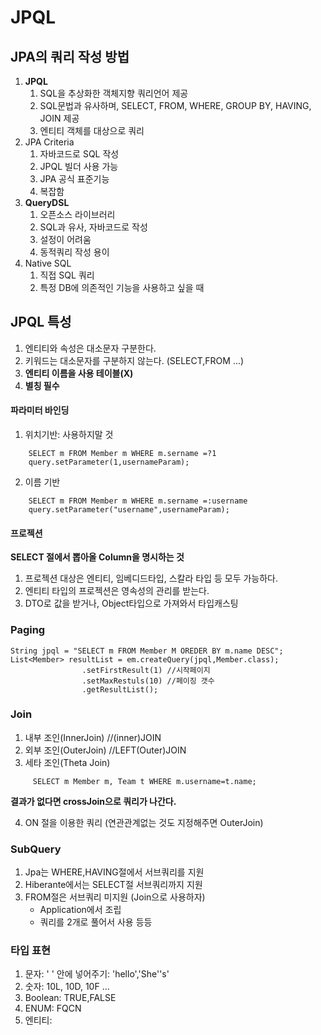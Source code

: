# JPQL

## JPA의 쿼리 작성 방법

1. **JPQL**
    1. SQL을 추상화한 객체지향 쿼리언어 제공
    2. SQL문법과 유사하며, SELECT, FROM, WHERE, GROUP BY, HAVING, JOIN 제공
    3. 엔티티 객체를 대상으로 쿼리
2. JPA Criteria
    1. 자바코드로 SQL 작성
    2. JPQL 빌더 사용 가능
    3. JPA 공식 표준기능
    4. 복잡함
3. **QueryDSL**
    1. 오픈소스 라이브러리
    2. SQL과 유사, 자바코드로 작성
    3. 설정이 어려움
    4. 동적쿼리 작성 용이
4. Native SQL
    1. 직접 SQL 쿼리
    2. 특정 DB에 의존적인 기능을 사용하고 싶을 때

## JPQL 특성

1. 엔티티와 속성은 대소문자 구분한다.
2. 키워드는 대소문자를 구분하지 않는다. (SELECT,FROM ...)
3. **엔티티 이름을 사용 테이블(X)**
4. **별칭 필수**

#### 파라미터 바인딩

1. 위치기반: 사용하지말 것

```jpaql
    SELECT m FROM Member m WHERE m.sername =?1
    query.setParameter(1,usernameParam);
```

2. 이름 기반

```jpaql
    SELECT m FROM Member m WHERE m.sername =:username
    query.setParameter("username",usernameParam);
```

#### 프로젝션

**SELECT 절에서 뽑아올 Column을 명시하는 것**

1. 프로젝션 대상은 엔티티, 임베디드타입, 스칼라 타입 등 모두 가능하다.
2. 엔티티 타입의 프로젝션은 영속성의 관리를 받는다.
3. DTO로 값을 받거나, Object타입으로 가져와서 타입캐스팅

### Paging

```jpaql
String jpql = "SELECT m FROM Member M OREDER BY m.name DESC";
List<Member> resultList = em.createQuery(jpql,Member.class);
                .setFirstResult(1) //시작페이지
                .setMaxRestuls(10) //페이징 갯수
                .getResultList();

```

### Join

1. 내부 조인(InnerJoin) //(inner)JOIN
2. 외부 조인(OuterJoin) //LEFT(Outer)JOIN
3. 세타 조인(Theta Join) 
```jpaql
     SELECT m Member m, Team t WHERE m.username=t.name; 
```
**결과가 없다면 crossJoin으로 쿼리가 나간다.**

4. ON 절을 이용한 쿼리 (연관관계없는 것도 지정해주면 OuterJoin)

### SubQuery
1. Jpa는 WHERE,HAVING절에서 서브쿼리를 지원
2. Hiberante에서는 SELECT절 서브쿼리까지 지원
3. FROM절은 서브쿼리 미지원 (Join으로 사용하자)
   - Application에서 조립
   - 쿼리를 2개로 풀어서 사용 등등 


### 타입 표현
1. 문자: ' ' 안에 넣어주기: 'hello','She''s'
2. 숫자: 10L, 10D, 10F ...
3. Boolean: TRUE,FALSE
4. ENUM: FQCN
5. 엔티티: